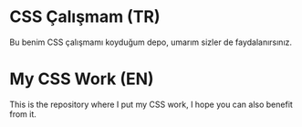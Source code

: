 # CSS Çalışmam (TR)
Bu benim CSS çalışmamı koyduğum depo, umarım sizler de faydalanırsınız.

# My CSS Work (EN)
This is the repository where I put my CSS work, I hope you can also benefit from it.
